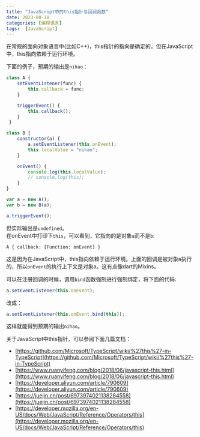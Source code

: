 ```yaml
---
title: "JavaScript中的this指针与回调函数"
date: 2023-08-18
categories: [编程语言]
tags:  [JavaScript]  
---
```


在常规的面向对象语言中(比如C++)，this指针的指向是确定的。但在JavaScript中，this指向依赖于运行环境。


下面的例子，预期的输出是`nihao`：

```js
class A {
    setEventListener(func) {
        this.callback = func;
    }

    triggerEvent() {
        this.callback();
    }
 }

class B {
    constructor(a) {
        a.setEventListener(this.onEvent);
        this.localValue = "nihao";
    }

    onEvent() {
        console.log(this.localValue);
        // console.log(this);
    }
}

var a = new A();
var b = new B(a);

a.triggerEvent();
```

但实际输出是`undefined`。  
在onEvent中打印下`this`，可以看到，它指向的是对象`a`而不是`b`:


```console
A { callback: [Function: onEvent] }
```

这是因为在JavaScript中，this指向依赖于运行环境。上面的回调是被对象a执行的，所以`onEvent`的执行上下文是对象a。这有点像dart的Mixins。

可以在注册回调的时候，调用`bind`函数强制进行强制绑定，将下面的代码:

```js
a.setEventListener(this.onEvent);
```

改成：

```js
a.setEventListener(this.onEvent.bind(this));
```

这样就能得到预期的输出`nihao`。


关于JavaScript中this指针，可以参阅下面几篇文档：
- [https://github.com/Microsoft/TypeScript/wiki/%27this%27-in-TypeScript](https://github.com/Microsoft/TypeScript/wiki/%27this%27-in-TypeScript)
- [https://www.ruanyifeng.com/blog/2018/06/javascript-this.html](https://www.ruanyifeng.com/blog/2018/06/javascript-this.html)
- [https://developer.aliyun.com/article/790609](https://developer.aliyun.com/article/790609)
- [https://juejin.cn/post/6973974021138284558](https://juejin.cn/post/6973974021138284558)
- [https://developer.mozilla.org/en-US/docs/Web/JavaScript/Reference/Operators/this](https://developer.mozilla.org/en-US/docs/Web/JavaScript/Reference/Operators/this)

